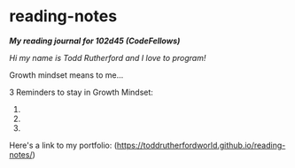 # reading-notes
_**My reading journal for 102d45 (CodeFellows)**_

*Hi my name is Todd Rutherford and I love to program!*

Growth mindset means to me...

3 Reminders to stay in Growth Mindset:

  1.
  2.  
  3. 
  
  Here's a link to my portfolio: (https://toddrutherfordworld.github.io/reading-notes/)
